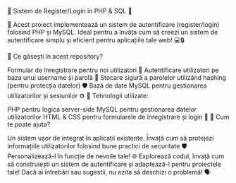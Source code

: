 🌟 Sistem de Register/Login în PHP & SQL 🌟

🚀 Acest proiect implementează un sistem de autentificare (register/login) folosind PHP și MySQL. Ideal pentru a învăța cum să creezi un sistem de autentificare simplu și eficient pentru aplicațiile tale web! 💻🔒

📝 Ce găsești în acest repository?

Formular de înregistrare pentru noi utilizatori 📝
Autentificare utilizatori pe baza unui username și parolă 🔑
Stocare sigură a parolelor utilizând hashing (pentru protecția datelor) 🛡️
Bază de date MySQL pentru gestionarea utilizatorilor și sesiunilor ⚙️
🔧 Tehnologii utilizate:

PHP pentru logica server-side
MySQL pentru gestionarea datelor utilizatorilor
HTML & CSS pentru formularele de înregistrare și login 🎨
🔐 Cum te poate ajuta?

Un sistem ușor de integrat în aplicații existente.
Învață cum să protejezi informațiile utilizatorilor folosind bune practici de securitate 🛡️
Personalizează-l în funcție de nevoile tale!
🌐 Explorează codul, învață cum să construiești un sistem de autentificare și adaptează-l pentru proiectele tale! Dacă ai întrebări sau sugestii, nu ezita să deschizi o problemă! 🗣️



